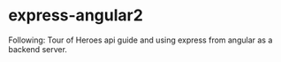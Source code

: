 # express-angular2
Following: Tour of Heroes api guide and using express from angular as a backend server.
